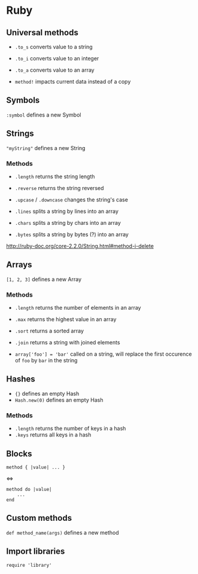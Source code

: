Ruby
====

## Universal methods

* `.to_s` converts value to a string
* `.to_i` converts value to an integer
* `.to_a` converts value to an array

* `method!` impacts current data instead of a copy

## Symbols

`:symbol` defines a new Symbol

## Strings

`"myString"` defines a new String

### Methods

* `.length` returns the string length
* `.reverse` returns the string reversed
* `.upcase` / `.downcase` changes the string's case 

* `.lines` splits a string by lines into an array
* `.chars` splits a string by chars into an array
* `.bytes` splits a string by bytes (?) into an array

http://ruby-doc.org/core-2.2.0/String.html#method-i-delete

## Arrays

`[1, 2, 3]` defines a new Array

### Methods

* `.length` returns the number of elements in an array
* `.max` returns the highest value in an array
* `.sort` returns a sorted array
* `.join` returns a string with joined elements

* `array['foo'] = 'bar'` called on a string, will replace the first occurence of `foo` by `bar` in the string

## Hashes

* `{}` defines an empty Hash
* `Hash.new(0)` defines an empty Hash

### Methods

* `.length` returns the number of keys in a hash
* `.keys` returns all keys in a hash


## Blocks

    method { |value| ... }
    
<=>
    
    method do |value|
        ...
    end
    
    
## Custom methods

`def method_name(args)` defines a new method


## Import libraries

`require 'library'` 
